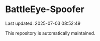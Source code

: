 # BattleEye-Spoofer

Last updated: 2025-07-03 08:52:49

This repository is automatically maintained.
